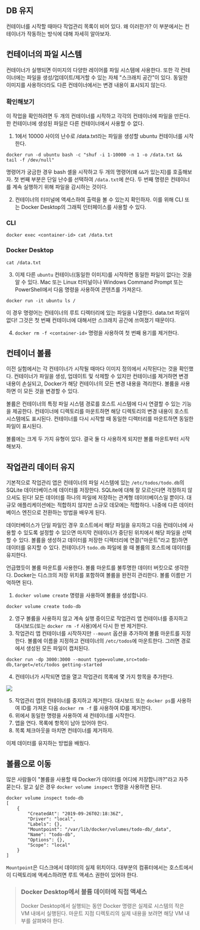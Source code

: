 ## DB 유지

컨테이너를 시작할 때마다 작업관리 목록이 비어 있다. 왜 이러한가? 이 부분에서는 컨테이너가 작동하는 방식에
대해 자세히 알아보자.

## 컨테이너의 파일 시스템

컨테이너가 실행되면 이미지의 다양한 레이어를 파일 시스템에 사용한다. 또한 각 컨테이너에는 파일을
생성/업데이트/제거할 수 있는 자체 "스크래치 공간"이 있다. 동일한 이미지를 사용하더라도 다른 컨테이너에서는
변경 내용이 표시되지 않는다.

### 확인해보기
이 작업을 확인하려면 두 개의 컨테이너를 시작하고 각각의 컨테이너에 파일을 만든다. 한 컨테이너에 생성된
파일은 다른 컨테이너에서 사용할 수 없다.

1. 1에서 10000 사이의 난수로 /data.txt라는 파일을 생성할 ubuntu 컨테이너를 시작한다.

```
docker run -d ubuntu bash -c "shuf -i 1-10000 -n 1 -o /data.txt && tail -f /dev/null"
```

명령어가 궁금한 경우 bash 셸을 시작하고 두 개의 명령어(왜 `&&`가 있는지)를 호출해보자. 첫 번째 부분은
단일 난수를 선택하여 `/data.txt`에 쓴다. 두 번째 명령은 컨테이너를 계속 실행하기 위해 파일을 감시하는
것이다.

2. 컨테이너의 터미널에 액세스하여 출력을 볼 수 있는지 확인하자. 이를 위해 CLI 또는 Docker Desktop의
   그래픽 인터페이스를 사용할 수 있다.

### CLI

```
docker exec <container-id> cat /data.txt
```

### Docker Desktop

```
cat /data.txt
```

3. 이제 다른 `ubuntu` 컨테이너(동일한 이미지)를 시작하면 동일한 파일이 없다는 것을 알 수 있다. Mac
   또는 Linux 터미널이나 Windows Command Prompt 또는 PowerShell에서 다음 명령을 사용하여 콘텐츠를
   가져온다.

```
docker run -it ubuntu ls /
```

이 경우 명령어는 컨테이너의 루트 디렉터리에 있는 파일을 나열한다. data.txt 파일이 없다! 그것은 첫 번째
컨테이너에 대해서만 스크래치 공간에 쓰여졌기 때문이다.

4. `docker rm -f <container-id>` 명령을 사용하여 첫 번째 용기를 제거한다.

## 컨테이너 볼륨

이전 실험에서는 각 컨테이너가 시작될 때마다 이미지 정의에서 시작된다는 것을 확인했다. 컨테이너가 파일을
생성, 업데이트 및 삭제할 수 있지만 컨테이너를 제거하면 변경 내용이 손실되고, Docker가 해당 컨테이너의
모든 변경 내용을 격리한다. 볼륨을 사용하면 이 모든 것을 변경할 수 있다.

볼륨은 컨테이너의 특정 파일 시스템 경로를 호스트 시스템에 다시 연결할 수 있는 기능을 제공한다. 컨테이너에
디렉토리를 마운트하면 해당 디렉토리의 변경 내용이 호스트 시스템에도 표시된다. 컨테이너를 다시 시작할 때
동일한 디렉터리를 마운트하면 동일한 파일이 표시된다.

볼륨에는 크게 두 가지 유형이 있다. 결국 둘 다 사용하게 되지만 볼륨 마운트부터 시작해보자.

## 작업관리 데이터 유지

기본적으로 작업관리 앱은 컨테이너의 파일 시스템에 있는 `/etc/todos/todo.db`의 SQLite 데이터베이스에
데이터를 저장한다. SQLite에 대해 잘 모르신다면 걱정하지 않으셔도 된다! 모든 데이터를 하나의 파일에
저장하는 관계형 데이터베이스일 뿐이다. 대규모 애플리케이션에는 적합하지 않지만 소규모 데모에는 적합하다.
나중에 다른 데이터베이스 엔진으로 전환하는 방법을 배우게 된다.

데이터베이스가 단일 파일인 경우 호스트에서 해당 파일을 유지하고 다음 컨테이너에 사용할 수 있도록 설정할 수
있으면 마지막 컨테이너가 중단된 위치에서 해당 파일을 선택할 수 있다. 볼륨을 생성하고 데이터를 저장한
디렉터리에 연결("마운트"라고 함)하면 데이터를 유지할 수 있다. 컨테이너가 `todo.db` 파일에 쓸 때
볼륨의 호스트에 데이터를 유지한다.

언급했듯이 볼륨 마운트를 사용한다. 볼륨 마운트를 불투명한 데이터 버킷으로 생각한다. Docker는 디스크의
저장 위치를 포함하여 볼륨을 완전히 관리한다. 볼륨 이름만 기억하면 된다.

1. `docker volume create` 명령을 사용하여 볼륨을 생성합니다.

```
docker volume create todo-db
```

2. 영구 볼륨을 사용하지 않고 계속 실행 중이므로 작업관리 앱 컨테이너를 중지하고 대시보드(또는
   `docker rm -f` 사용)에서 다시 한 번 제거한다.
3. 작업관리 앱 컨테이너를 시작하지만 `--mount` 옵션을 추가하여 볼륨 마운트를 지정한다. 볼륨에 이름을
   지정하고 컨테이너의 `/etc/todos`에 마운트한다. 그러면 경로에서 생성된 모든 파일이 캡처된다.

```
docker run -dp 3000:3000 --mount type=volume,src=todo-db,target=/etc/todos getting-started
```

4. 컨테이너가 시작되면 앱을 열고 작업관리 목록에 몇 가지 항목을 추가한다.

![](https://docs.docker.com/get-started/images/items-added.png)

5. 작업관리 앱의 컨테이너를 중지하고 제거한다. 대시보드 또는 `docker ps`를 사용하여 ID를 가져온 다음
   `docker rm -f` 를 사용하여 ID를 제거한다.
6. 위에서 동일한 명령을 사용하여 새 컨테이너를 시작한다.
7. 앱을 연다. 목록에 항목이 남아 있어야 한다.
8. 목록 체크아웃을 마치면 컨테이너를 제거하자.

이제 데이터를 유지하는 방법을 배웠다.

## 볼륨으로 이동

많은 사람들이 "볼륨을 사용할 때 Docker가 데이터를 어디에 저장합니까?"라고 자주 묻는다. 알고 싶은 경우
`docker volume inspect` 명령을 사용하면 된다.

```
docker volume inspect todo-db
[
    {
        "CreatedAt": "2019-09-26T02:18:36Z",
        "Driver": "local",
        "Labels": {},
        "Mountpoint": "/var/lib/docker/volumes/todo-db/_data",
        "Name": "todo-db",
        "Options": {},
        "Scope": "local"
    }
]
```

`Mountpoint`은 디스크에서 데이터의 실제 위치이다. 대부분의 컴퓨터에서는 호스트에서 이 디렉토리에
액세스하려면 루트 액세스 권한이 있어야 한다.

> ### Docker Desktop에서 볼륨 데이터에 직접 액세스
>
> Docker Desktop에서 실행되는 동안 Docker 명령은 실제로 시스템의 작은 VM 내에서 실행된다. 마운트
> 지점 디렉토리의 실제 내용을 보려면 해당 VM 내부를 살펴봐야 한다.
